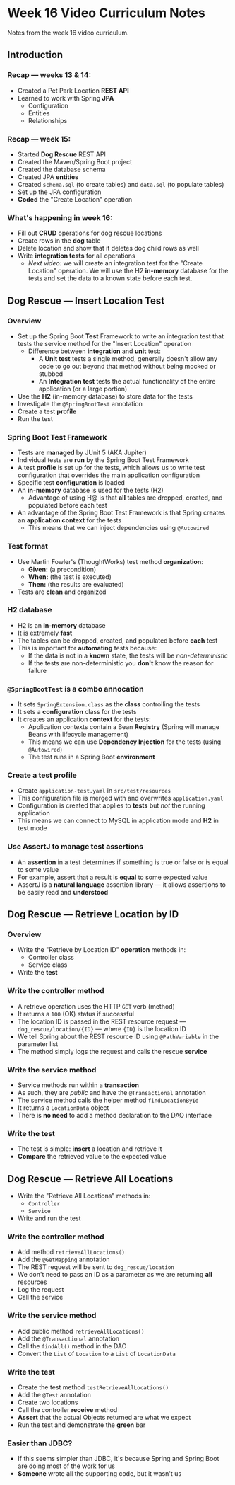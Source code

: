 # Week 16 Video Curriculum Notes

Notes from the week 16 video curriculum.

## Introduction

### Recap — weeks 13 & 14:

-   Created a Pet Park Location **REST API**
-   Learned to work with Spring **JPA**
    -   Configuration
    -   Entities
    -   Relationships

### Recap — week 15:

-   Started **Dog Rescue** REST API
-   Created the Maven/Spring Boot project
-   Created the database schema
-   Created JPA **entities**
-   Created `schema.sql` (to create tables) and `data.sql` (to populate tables)
-   Set up the JPA configuration
-   **Coded** the "Create Location" operation

### What's happening in week 16:

-   Fill out **CRUD** operations for dog rescue locations
-   Create rows in the **dog** table
-   Delete location and show that it deletes dog child rows as well
-   Write **integration tests** for all operations
    -   _Next video:_ we will create an integration test for the "Create Location" operation. We will use the H2 **in-memory** database for the tests and set the data to a known state before each test.

## Dog Rescue — Insert Location Test

### Overview

-   Set up the Spring Boot **Test** Framework to write an integration test that tests the service method for the "Insert Location" operation
    -   Difference between **integration** and **unit** test:
        -   A **Unit test** tests a single method, generally doesn't allow any code to go out beyond that method without being mocked or stubbed
        -   An **Integration test** tests the actual functionality of the entire application (or a large portion)
-   Use the **H2** (in-memory database) to store data for the tests
-   Investigate the `@SpringBootTest` annotation
-   Create a test **profile**
-   Run the test

### Spring Boot Test Framework

-   Tests are **managed** by JUnit 5 (AKA Jupiter)
-   Individual tests are **run** by the Spring Boot Test Framework
-   A test **profile** is set up for the tests, which allows us to write test configuration that overrides the main application configuration
-   Specific test **configuration** is loaded
-   An **in-memory** database is used for the tests (H2)
    -   Advantage of using H@ is that **all** tables are dropped, created, and populated before each test
-   An advantage of the Spring Boot Test Framework is that Spring creates an **application context** for the tests
    -   This means that we can inject dependencies using `@Autowired`

### Test format

-   Use Martin Fowler's (ThoughtWorks) test method **organization**:
    -   **Given:** (a precondition)
    -   **When:** (the test is executed)
    -   **Then:** (the results are evaluated)
-   Tests are **clean** and organized

### H2 database

-   H2 is an **in-memory** database
-   It is extremely **fast**
-   The tables can be dropped, created, and populated before **each** test
-   This is important for **automating** tests because:
    -   If the data is not in a **known** state, the tests will be _non-deterministic_
    -   If the tests are non-deterministic you **don't** know the reason for failure

### `@SpringBootTest` is a combo annocation

-   It sets `SpringExtension.class` as the **class** controlling the tests
-   It sets a **configuration** class for the tests
-   It creates an application **context** for the tests:
    -   Application contexts contain a Bean **Registry** (Spring will manage Beans with lifecycle management)
    -   This means we can use **Dependency Injection** for the tests (using `@Autowired`)
    -   The test runs in a Spring Boot **environment**

### Create a test profile

-   Create `application-test.yaml` in `src/test/resources`
-   This configuration file is merged with and overwrites `application.yaml`
-   Configuration is created that applies to **tests** but _not_ the running application
-   This means we can connect to MySQL in application mode and **H2** in test mode

### Use AssertJ to manage test assertions

-   An **assertion** in a test determines if something is true or false or is equal to some value
-   For example, assert that a result is **equal** to some expected value
-   AssertJ is a **natural language** assertion library — it allows assertions to be easily read and **understood**

## Dog Rescue — Retrieve Location by ID

### Overview

-   Write the "Retrieve by Location ID" **operation** methods in:
    -   Controller class
    -   Service class
-   Write the **test**

### Write the controller method

-   A retrieve operation uses the HTTP `GET` verb (method)
-   It returns a `100` (OK) status if successful
-   The location ID is passed in the REST resource request — `dog_rescue/location/{ID}` — where `{ID}` is the location ID
-   We tell Spring about the REST resource ID using `@PathVariable` in the parameter list
-   The method simply logs the request and calls the rescue **service**

### Write the service method

-   Service methods run within a **transaction**
-   As such, they are _public_ and have the `@Transactional` annotation
-   The service method calls the helper method `findLocationById`
-   It returns a `LocationData` object
-   There is **no need** to add a method declaration to the DAO interface

### Write the test

-   The test is simple: **insert** a location and retrieve it
-   **Compare** the retrieved value to the expected value

## Dog Rescue — Retrieve All Locations

-   Write the "Retrieve All Locations" methods in:
    -   `Controller`
    -   `Service`
-   Write and run the test

### Write the controller method

-   Add method `retrieveAllLocations()`
-   Add the `@GetMapping` annotation
-   The REST request will be sent to `dog_rescue/location`
-   We don't need to pass an ID as a parameter as we are returning **all** resources
-   Log the request
-   Call the service

### Write the service method

-   Add public method `retrieveAllLocations()`
-   Add the `@Transactional` annotation
-   Call the `findAll()` method in the DAO
-   Convert the `List` of `Location` to a `List` of `LocationData`

### Write the test

-   Create the test method `testRetrieveAllLocations()`
-   Add the `@Test` annotation
-   Create two locations
-   Call the controller **receive** method
-   **Assert** that the actual Objects returned are what we expect
-   Run the test and demonstrate the **green** bar

### Easier than JDBC?

-   If this seems simpler than JDBC, it's because Spring and Spring Boot are doing most of the work for us
-   **Someone** wrote all the supporting code, but it wasn't us

<!-- ## Dog Rescue — Update Location -->

<!-- ## Dog Rescue — Delete Location -->
